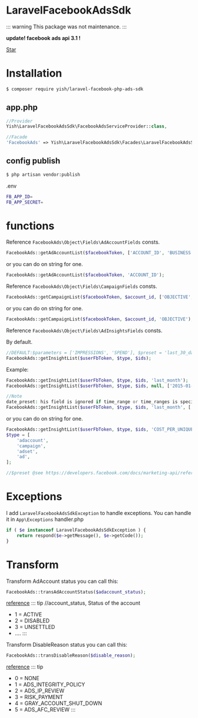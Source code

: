 # LaravelFacebookAdsSdk
::: warning
This package was not maintenance.
:::

**update! facebook ads api 3.1 !**

<p>
<script async defer src="https://buttons.github.io/buttons.js"></script>
<a class="github-button" href="https://github.com/Mombuyish/LaravelFacebookAdsSdk" data-show-count="true" aria-label="Star Mombuyish/LaravelFacebookAdsSdk on GitHub">Star</a>
</p>

# Installation
``` bash
$ composer require yish/laravel-facebook-php-ads-sdk
```

## app.php
``` php
//Provider
Yish\LaravelFacebookAdsSdk\FacebookAdsServiceProvider::class,

//Facade
'FacebookAds' => Yish\LaravelFacebookAdsSdk\Facades\LaravelFacebookAdsSdk::class,
```

## config publish
``` bash
$ php artisan vendor:publish
```
.env
``` bash
FB_APP_ID=
FB_APP_SECRET=
```


# functions
Reference `FacebookAds\Object\Fields\AdAccountFields` consts.
``` php
FacebookAds::getAdAccountList($facebookToken, ['ACCOUNT_ID', 'BUSINESS']);
```
or you can do on string for one.
``` php
FacebookAds::getAdAccountList($facebookToken, 'ACCOUNT_ID');
```

Reference `FacebookAds\Object\Fields\CampaignFields` consts.
``` php
FacebookAds::getCampaignList($facebookToken, $account_id, ['OBJECTIVE', 'NAME']);
```
or you can do on string for one.
``` php
FacebookAds::getCampaignList($facebookToken, $account_id, 'OBJECTIVE');
```

Reference `FacebookAds\Object\Fields\AdInsightsFields` consts.

By default.
``` php
//DEFAULT:$parameters = ['IMPRESSIONS', 'SPEND'], $preset = 'last_30_days', $time_range = null, $amount = 50
FacebookAds::getInsightList($userFbToken, $type, $ids);
```
Example:
``` php
FacebookAds::getInsightList($userFbToken, $type, $ids, 'last_month');
FacebookAds::getInsightList($userFbToken, $type, $ids, null, ['2015-01-01', '2015-03-01']);

//Note
date_preset: his field is ignored if time_range or time_ranges is specified.
FacebookAds::getInsightList($userFbToken, $type, $ids, 'last_month', ['2015-01-01', '2015-03-01']); //you will get '2015-01-01', '2015-03-01' data.
```
or you can do on string for one.
``` php
FacebookAds::getInsightList($userFbToken, $type, $ids, 'COST_PER_UNIQUE_CLICK');
$type = [
    'adaccount',
    'campaign',
    'adset',
    'ad',
];

//$preset @see https://developers.facebook.com/docs/marketing-api/reference/ad-campaign/insights/
```

# Exceptions
I add `LaravelFacebookAdsSdkException` to handle exceptions.
You can handle it in `App\Exceptions` handler.php
``` php
if ( $e instanceof LaravelFacebookAdsSdkException ) {
    return respond($e->getMessage(), $e->getCode());
}
```

# Transform
Transform AdAccount status you can call this:
``` php
FacebookAds::transAdAccountStatus($adaccount_status);
```
[reference](https://developers.facebook.com/docs/marketing-api/reference/ad-account/#Reading)
::: tip
//account_status, Status of the account 
* 1 = ACTIVE
* 2 = DISABLED
* 3 = UNSETTLED
* ....
:::

Transform DisableReason  status you can call this:
``` php
FacebookAds::transDisableReason($disable_reason);
```
[reference](https://developers.facebook.com/docs/marketing-api/reference/ad-account/#Reading)
::: tip
* 0 = NONE
* 1 = ADS_INTEGRITY_POLICY
* 2 = ADS_IP_REVIEW
* 3 = RISK_PAYMENT
* 4 = GRAY_ACCOUNT_SHUT_DOWN
* 5 = ADS_AFC_REVIEW
:::
